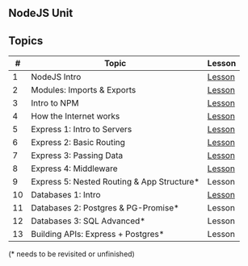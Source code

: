 ## NodeJS Unit

## Topics

| # | Topic | Lesson |
|---| ---   | ---    |
| 1 | NodeJS Intro | [Lesson](intro/readme.md) |
| 2 | Modules: Imports & Exports | [Lesson](modules/readme.md) |
| 3 | Intro to NPM | [Lesson](npm/readme.md) |
| 4 | How the Internet works | [Lesson](internet/readme.md) |
| 5 | Express 1: Intro to Servers | [Lesson](express/lesson-1.md) |
| 6 | Express 2: Basic Routing | [Lesson](express/lesson-2.md) |
| 7 | Express 3: Passing Data | [Lesson](express/lesson-3.md) |
| 8 | Express 4: Middleware | [Lesson](express/lesson-4.md) |
| 9 | Express 5: Nested Routing & App Structure* | Lesson |
| 10 | Databases 1: Intro | [Lesson](databases/lesson-1.md) |
| 11 | Databases 2: Postgres & PG-Promise*  | Lesson |
| 12 | Databases 3: SQL Advanced*  | Lesson |
| 13 | Building APIs: Express + Postgres*  | Lesson |



(* needs to be revisited or unfinished)
